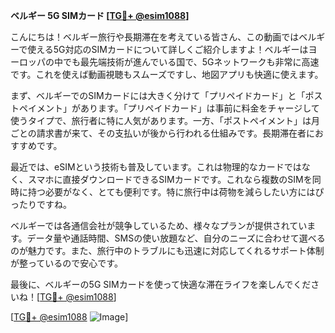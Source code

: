 **ベルギー 5G SIMカード [[TG💪+ @esim1088](https://t.me/s/esim1088)]**

こんにちは！ベルギー旅行や長期滞在を考えている皆さん、この動画ではベルギーで使える5G対応のSIMカードについて詳しくご紹介しますよ！ベルギーはヨーロッパの中でも最先端技術が進んでいる国で、5Gネットワークも非常に高速です。これを使えば動画視聴もスムーズですし、地図アプリも快適に使えます。

まず、ベルギーでのSIMカードには大きく分けて「プリペイドカード」と「ポストペイメント」があります。「プリペイドカード」は事前に料金をチャージして使うタイプで、旅行者に特に人気があります。一方、「ポストペイメント」は月ごとの請求書が来て、その支払いが後から行われる仕組みです。長期滞在者におすすめです。

最近では、eSIMという技術も普及しています。これは物理的なカードではなく、スマホに直接ダウンロードできるSIMカードです。これなら複数のSIMを同時に持つ必要がなく、とても便利です。特に旅行中は荷物を減らしたい方にはぴったりですね。

ベルギーでは各通信会社が競争しているため、様々なプランが提供されています。データ量や通話時間、SMSの使い放題など、自分のニーズに合わせて選べるのが魅力です。また、旅行中のトラブルにも迅速に対応してくれるサポート体制が整っているので安心です。

最後に、ベルギーの5G SIMカードを使って快適な滞在ライフを楽しんでくださいね！[[TG💪+ @esim1088](https://t.me/s/esim1088)]

[[TG💪+ @esim1088](https://t.me/s/esim1088) ![Image](https://i.postimg.cc/Y0z9fWf4/image.png)]